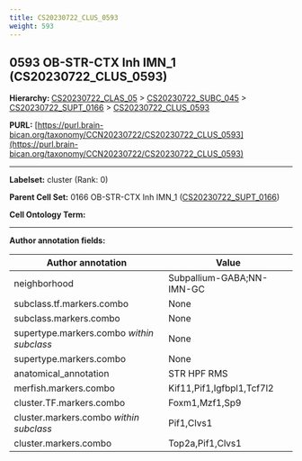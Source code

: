 ```yaml
---
title: CS20230722_CLUS_0593
weight: 593
---
```

## 0593 OB-STR-CTX Inh IMN_1 (CS20230722_CLUS_0593)
<b>Hierarchy: </b>
[CS20230722_CLAS_05](../CS20230722_CLAS_05) >
[CS20230722_SUBC_045](../CS20230722_SUBC_045) >
[CS20230722_SUPT_0166](../CS20230722_SUPT_0166) >
[CS20230722_CLUS_0593](../CS20230722_CLUS_0593)

**PURL:** [https://purl.brain-bican.org/taxonomy/CCN20230722/CS20230722_CLUS_0593](https://purl.brain-bican.org/taxonomy/CCN20230722/CS20230722_CLUS_0593)

---


**Labelset:** cluster (Rank: 0)

**Parent Cell Set:** 0166 OB-STR-CTX Inh IMN_1 ([CS20230722_SUPT_0166](../CS20230722_SUPT_0166))



**Cell Ontology Term:** 

[MARKER GENES.]: #


---

[TRANSFERRED ANNOTATIONS.]: #


[AUTHOR ANNOTATION FIELDS.]: #


**Author annotation fields:**

| Author annotation | Value |
|-------------------|-------|
|neighborhood|Subpallium-GABA;NN-IMN-GC|
|subclass.tf.markers.combo|None|
|subclass.markers.combo|None|
|supertype.markers.combo _within subclass_|None|
|supertype.markers.combo|None|
|anatomical_annotation|STR HPF RMS|
|merfish.markers.combo|Kif11,Pif1,Igfbpl1,Tcf7l2|
|cluster.TF.markers.combo|Foxm1,Mzf1,Sp9|
|cluster.markers.combo _within subclass_|Pif1,Clvs1|
|cluster.markers.combo|Top2a,Pif1,Clvs1|
